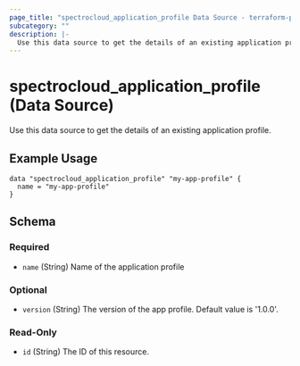 ```yaml
---
page_title: "spectrocloud_application_profile Data Source - terraform-provider-spectrocloud"
subcategory: ""
description: |-
  Use this data source to get the details of an existing application profile.
---
```


# spectrocloud_application_profile (Data Source)

  Use this data source to get the details of an existing application profile.

## Example Usage

```hcl
data "spectrocloud_application_profile" "my-app-profile" {
  name = "my-app-profile"
}
```

<!-- schema generated by tfplugindocs -->
## Schema

### Required

- `name` (String) Name of the application profile

### Optional

- `version` (String) The version of the app profile. Default value is '1.0.0'.

### Read-Only

- `id` (String) The ID of this resource.